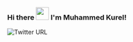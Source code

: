 ### Hi there <img src="https://raw.githubusercontent.com/MartinHeinz/MartinHeinz/master/wave.gif" width="30px"> I'm Muhammed Kurel!
![Twitter URL](https://img.shields.io/twitter/url?label=Follow&style=social&url=https%3A%2F%2Ftwitter.com%2Fmece_ka)
<!--
**mcihadkurel/mcihadkurel** is a ✨ _special_ ✨ repository because its `README.md` (this file) appears on your GitHub profile.

Here are some ideas to get you started:

- 🔭 I’m currently working on ...
- 🌱 I’m currently learning ...
- 👯 I’m looking to collaborate on ...
- 🤔 I’m looking for help with ...
- 💬 Ask me about ...
- 📫 How to reach me: ...
- 😄 Pronouns: ...
- ⚡ Fun fact: ...
-->
